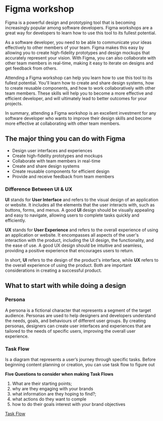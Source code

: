 # Figma workshop

Figma is a powerful design and prototyping tool that is becoming increasingly popular among software developers. Figma workshops are a great way for developers to learn how to use this tool to its fullest potential.

As a software developer, you need to be able to communicate your ideas effectively to other members of your team. Figma makes this easy by allowing you to create high-fidelity prototypes and design mockups that accurately represent your vision. With Figma, you can also collaborate with other team members in real-time, making it easy to iterate on designs and get feedback from others.

Attending a Figma workshop can help you learn how to use this tool to its fullest potential. You'll learn how to create and share design systems, how to create reusable components, and how to work collaboratively with other team members. These skills will help you to become a more effective and efficient developer, and will ultimately lead to better outcomes for your projects.

In summary, attending a Figma workshop is an excellent investment for any software developer who wants to improve their design skills and become more effective at collaborating with other team members.

## The major thing you can do with Figma

- Design user interfaces and experiences
- Create high-fidelity prototypes and mockups
- Collaborate with team members in real-time
- Create and share design systems
- Create reusable components for efficient design
- Provide and receive feedback from team members

### Difference Between UI & UX

**UI** stands for **User Interface** and refers to the visual design of an application or website. It includes all the elements that the user interacts with, such as buttons, forms, and menus. A good **UI** design should be visually appealing and easy to navigate, allowing users to complete tasks quickly and efficiently.

**UX** stands for **User Experience** and refers to the overall experience of using an application or website. It encompasses all aspects of the user's interaction with the product, including the UI design, the functionality, and the ease of use. A good UX design should be intuitive and seamless, providing a positive experience that encourages users to return.

In short, **UI** refers to the design of the product's interface, while **UX** refers to the overall experience of using the product. Both are important considerations in creating a successful product.

## What to start with while doing a design

### Persona

A persona is a fictional character that represents a segment of the target audience. Personas are used to help designers and developers understand the needs, goals, and behaviours of different user groups. By creating personas, designers can create user interfaces and experiences that are tailored to the needs of specific users, improving the overall user experience.

### Task Flow

Is a diagram that represents a user’s journey through specific tasks. Before beginning content planning or creation, you can use task flow to figure out 

**Five Questions to consider when making Task Flows**

1. What are their starting points;
2. why are they engaging with your brands
3. what information are they hoping to find?;
4. what actions do they want to comple
5. how to do their goals interest with your brand objectives

[Task Flow](https://tendocom.com/glossary/task-flow/)